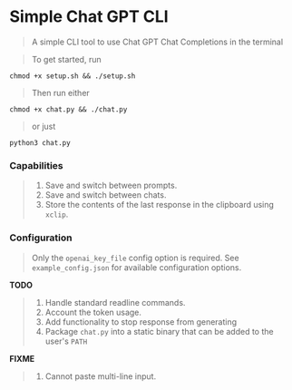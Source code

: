 # Simple Chat GPT CLI

> A simple CLI tool to use Chat GPT Chat Completions in the terminal

> To get started, run 
```
chmod +x setup.sh && ./setup.sh
```
> Then run either
```
chmod +x chat.py && ./chat.py
```
> or just
```
python3 chat.py
```


### Capabilities
> 1. Save and switch between prompts.
> 2. Save and switch between chats.
> 3. Store the contents of the last response in the clipboard using `xclip`.

### Configuration
> Only the `openai_key_file` config option is required.
> See `example_config.json` for available configuration options.

**TODO**
> 1. Handle standard readline commands.
> 2. Account the token usage.
> 3. Add functionality to stop response from generating
> 4. Package `chat.py` into a static binary that can be added to the user's `PATH`

**FIXME**
> 1. Cannot paste multi-line input.
